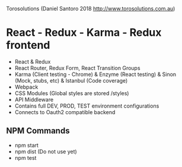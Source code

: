 Torosolutions (Daniel Santoro 2018 http://www.torosolutions.com.au)

# React - Redux - Karma - Redux frontend

 - React & Redux
 - React Router, Redux Form, React Transition Groups
 - Karma (Client testing - Chrome) & Enzyme (React testing) & Sinon (Mock, stubs, etc) & Istanbul (Code coverage)
 - Webpack
 - CSS Modules (Global styles are stored /styles)
 - API Middleware
 - Contains full DEV, PROD, TEST environment configurations
 - Connects to Oauth2 compatible backend


## NPM Commands

 - npm start 
 - npm dist (Do not use yet)
 - npm test

